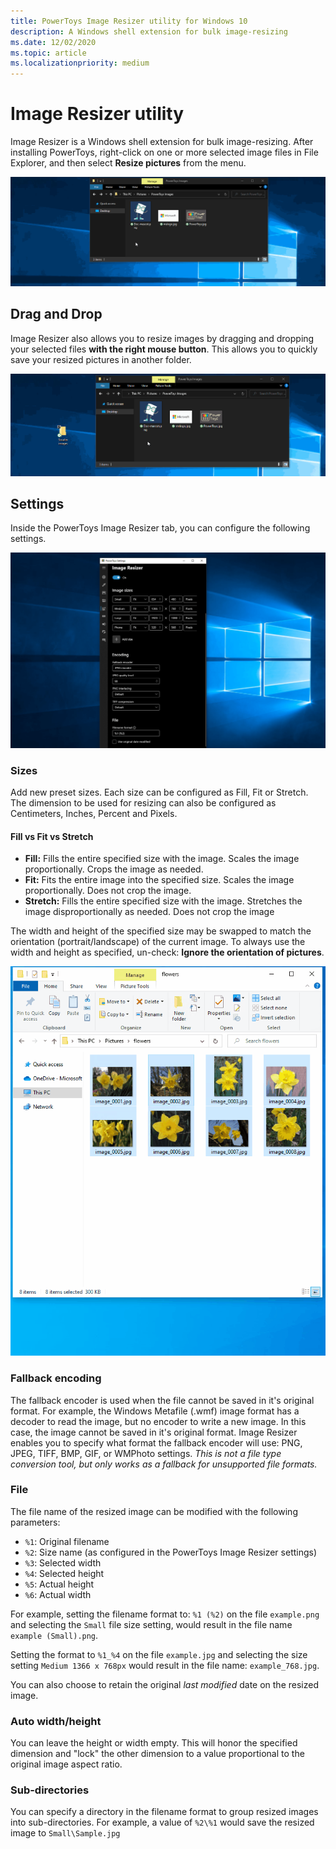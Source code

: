 ```yaml
---
title: PowerToys Image Resizer utility for Windows 10
description: A Windows shell extension for bulk image-resizing
ms.date: 12/02/2020
ms.topic: article
ms.localizationpriority: medium
---
```


# Image Resizer utility

Image Resizer is a Windows shell extension for bulk image-resizing. After installing PowerToys, right-click on one or more selected image files in File Explorer, and then select **Resize pictures** from the menu.

![Image Resizer Demo](../images/powertoys-resize-images.gif)

## Drag and Drop

Image Resizer also allows you to resize images by dragging and dropping your selected files **with the right mouse button**. This allows you to quickly save your resized pictures in another folder.

![Image Resizer Drag And Drop Demo](../images/powertoys-resize-drag-drop.gif)

## Settings

Inside the PowerToys Image Resizer tab, you can configure the following settings.

![PowerToys Image Resize Settings Menu](../images/powertoys-imageresize-settings.png)

### Sizes

Add new preset sizes. Each size can be configured as Fill, Fit or Stretch. The dimension to be used for resizing can also be configured as Centimeters, Inches, Percent and Pixels.

#### Fill vs Fit vs Stretch

- **Fill:** Fills the entire specified size with the image. Scales the image proportionally. Crops the image as needed.
- **Fit:** Fits the entire image into the specified size. Scales the image proportionally. Does not crop the image.
- **Stretch:** Fills the entire specified size with the image. Stretches the image disproportionally as needed. Does not crop the image

The width and height of the specified size may be swapped to match the orientation (portrait/landscape) of the current image. To always use the width and height as specified, un-check: **Ignore the orientation of pictures**.

![Image Resizer Settings](../images/powertoys-resize-settings.gif)

### Fallback encoding

The fallback encoder is used when the file cannot be saved in it's original format. For example, the Windows Metafile (.wmf) image format has a decoder to read the image, but no encoder to write a new image. In this case, the image cannot be saved in it's original format. Image Resizer enables you to specify what format the fallback encoder will use: PNG, JPEG, TIFF, BMP, GIF, or WMPhoto settings. *This is not a file type conversion tool, but only works as a fallback for unsupported file formats.*

### File

The file name of the resized image can be modified with the following parameters:

- `%1`: Original filename
- `%2`: Size name (as configured in the PowerToys Image Resizer settings)
- `%3`: Selected width
- `%4`: Selected height
- `%5`: Actual height
- `%6`: Actual width

For example, setting the filename format to: `%1 (%2)` on the file `example.png` and selecting the `Small` file size setting, would result in the file name `example (Small).png`.

Setting the format to `%1_%4` on the file `example.jpg` and selecting the size setting `Medium 1366 x 768px` would result in the file name: `example_768.jpg`.

You can also choose to retain the original *last modified* date on the resized image.

### Auto width/height

You can leave the height or width empty. This will honor the specified dimension and "lock" the other dimension to a value proportional to the original image aspect ratio.

### Sub-directories

You can specify a directory in the filename format to group resized images into sub-directories. For example, a value of `%2\%1` would save the resized image to `Small\Sample.jpg`
